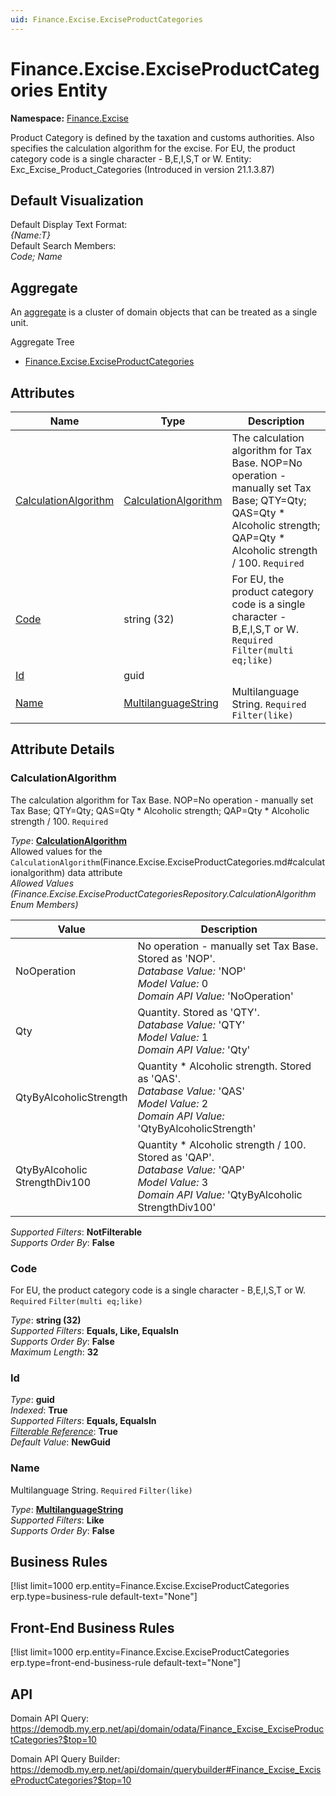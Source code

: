 ```yaml
---
uid: Finance.Excise.ExciseProductCategories
---
```

# Finance.Excise.ExciseProductCategories Entity

**Namespace:** [Finance.Excise](Finance.Excise.md)  

Product Category is defined by the taxation and customs authorities. Also specifies the calculation algorithm for the excise. For EU, the product category code is a single character - B,E,I,S,T or W. Entity: Exc_Excise_Product_Categories (Introduced in version 21.1.3.87)

## Default Visualization
Default Display Text Format:  
_{Name:T}_  
Default Search Members:  
_Code; Name_  

## Aggregate
An [aggregate](https://docs.erp.net/tech/advanced/concepts/aggregates.html) is a cluster of domain objects that can be treated as a single unit.  

Aggregate Tree  
* [Finance.Excise.ExciseProductCategories](Finance.Excise.ExciseProductCategories.md)  

## Attributes

| Name | Type | Description |
| ---- | ---- | --- |
| [CalculationAlgorithm](Finance.Excise.ExciseProductCategories.md#calculationalgorithm) | [CalculationAlgorithm](Finance.Excise.ExciseProductCategories.md#calculationalgorithm) | The calculation algorithm for Tax Base. NOP=No operation - manually set Tax Base; QTY=Qty; QAS=Qty * Alcoholic strength; QAP=Qty * Alcoholic strength / 100. `Required` 
| [Code](Finance.Excise.ExciseProductCategories.md#code) | string (32) | For EU, the product category code is a single character - B,E,I,S,T or W. `Required` `Filter(multi eq;like)` 
| [Id](Finance.Excise.ExciseProductCategories.md#id) | guid |  
| [Name](Finance.Excise.ExciseProductCategories.md#name) | [MultilanguageString](../data-types.md#multilanguagestring) | Multilanguage String. `Required` `Filter(like)` 


## Attribute Details

### CalculationAlgorithm

The calculation algorithm for Tax Base. NOP=No operation - manually set Tax Base; QTY=Qty; QAS=Qty * Alcoholic strength; QAP=Qty * Alcoholic strength / 100. `Required`

_Type_: **[CalculationAlgorithm](Finance.Excise.ExciseProductCategories.md#calculationalgorithm)**  
Allowed values for the `CalculationAlgorithm`(Finance.Excise.ExciseProductCategories.md#calculationalgorithm) data attribute  
_Allowed Values (Finance.Excise.ExciseProductCategoriesRepository.CalculationAlgorithm Enum Members)_  

| Value | Description |
| ---- | --- |
| NoОperation | No operation - manually set Tax Base. Stored as 'NOP'. <br /> _Database Value:_ 'NOP' <br /> _Model Value:_ 0 <br /> _Domain API Value:_ 'NoОperation' |
| Qty | Quantity. Stored as 'QTY'. <br /> _Database Value:_ 'QTY' <br /> _Model Value:_ 1 <br /> _Domain API Value:_ 'Qty' |
| QtyByAlcoholicStrength | Quantity * Alcoholic strength. Stored as 'QAS'. <br /> _Database Value:_ 'QAS' <br /> _Model Value:_ 2 <br /> _Domain API Value:_ 'QtyByAlcoholicStrength' |
| QtyByAlcoholic<br />StrengthDiv100 | Quantity * Alcoholic strength / 100. Stored as 'QAP'. <br /> _Database Value:_ 'QAP' <br /> _Model Value:_ 3 <br /> _Domain API Value:_ 'QtyByAlcoholic<br />StrengthDiv100' |

_Supported Filters_: **NotFilterable**  
_Supports Order By_: **False**  

### Code

For EU, the product category code is a single character - B,E,I,S,T or W. `Required` `Filter(multi eq;like)`

_Type_: **string (32)**  
_Supported Filters_: **Equals, Like, EqualsIn**  
_Supports Order By_: **False**  
_Maximum Length_: **32**  

### Id

_Type_: **guid**  
_Indexed_: **True**  
_Supported Filters_: **Equals, EqualsIn**  
_[Filterable Reference](https://docs.erp.net/dev/domain-api/filterable-references.html)_: **True**  
_Default Value_: **NewGuid**  

### Name

Multilanguage String. `Required` `Filter(like)`

_Type_: **[MultilanguageString](../data-types.md#multilanguagestring)**  
_Supported Filters_: **Like**  
_Supports Order By_: **False**  



## Business Rules

[!list limit=1000 erp.entity=Finance.Excise.ExciseProductCategories erp.type=business-rule default-text="None"]

## Front-End Business Rules

[!list limit=1000 erp.entity=Finance.Excise.ExciseProductCategories erp.type=front-end-business-rule default-text="None"]

## API

Domain API Query:
<https://demodb.my.erp.net/api/domain/odata/Finance_Excise_ExciseProductCategories?$top=10>

Domain API Query Builder:
<https://demodb.my.erp.net/api/domain/querybuilder#Finance_Excise_ExciseProductCategories?$top=10>


